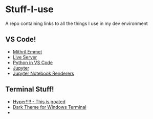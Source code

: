# Stuff-I-use
A repo containing links to all the things I use in my dev environment

## VS Code!
- [Mithril Emmet](https://marketplace.visualstudio.com/items?itemName=FallenMax.mithril-emmet)
- [Live Server](https://marketplace.visualstudio.com/items?itemName=ritwickdey.LiveServer)
- [Python in VS Code](https://marketplace.visualstudio.com/items?itemName=ms-python.python)
- [Jupyter](https://marketplace.visualstudio.com/items?itemName=ms-toolsai.jupyter)
- [Jupyter Notebook Renderers](https://marketplace.visualstudio.com/items?itemName=ms-toolsai.jupyter-renderers)

## Terminal Stuff!
- [Hyper!!!! - This is goated](https://hyper.is/)
- [Dark Theme for Windows Terminal](https://draculatheme.com/windows-terminal)
- 
